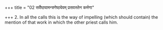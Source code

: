 +++
title = "02 सर्वेष्ठ्यामन्त्रणेष्ठ्येवम् प्रसवस्तेन कर्मणा"

+++
2. In all the calls this is the way of impelling (which should contain) the mention of that work in which the other priest calls him.
